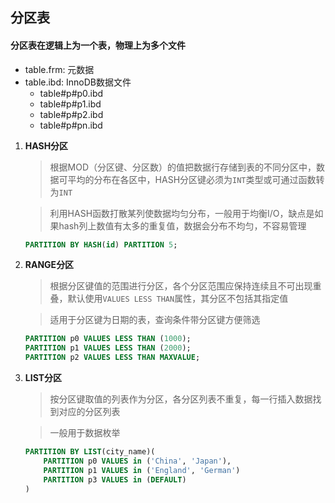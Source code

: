 ## 分区表
#### 分区表在逻辑上为一个表，物理上为多个文件
- table.frm: 元数据
- table.ibd: InnoDB数据文件
  - table#p#p0.ibd
  - table#p#p1.ibd
  - table#p#p2.ibd
  - table#p#pn.ibd

1. **HASH分区**
    > 根据MOD（分区键、分区数）的值把数据行存储到表的不同分区中，数据可平均的分布在各区中，HASH分区键必须为`INT`类型或可通过函数转为`INT`

    > 利用HASH函数打散某列使数据均匀分布，一般用于均衡I/O，缺点是如果hash列上数值有太多的重复值，数据会分布不均匀，不容易管理

    ```sql
    PARTITION BY HASH(id) PARTITION 5;
    ```

1. **RANGE分区**
    > 根据分区键值的范围进行分区，各个分区范围应保持连续且不可出现重叠，默认使用`VALUES LESS THAN`属性，其分区不包括其指定值

    > 适用于分区键为日期的表，查询条件带分区键方便筛选

    ```sql
    PARTITION p0 VALUES LESS THAN (1000);
    PARTITION p1 VALUES LESS THAN (2000);
    PARTITION p2 VALUES LESS THAN MAXVALUE;
    ```

1. **LIST分区**
    > 按分区键取值的列表作为分区，各分区列表不重复，每一行插入数据找到对应的分区列表

    > 一般用于数据枚举

    ```sql
    PARTITION BY LIST(city_name)(
        PARTITION p0 VALUES in ('China', 'Japan'),
        PARTITION p1 VALUES in ('England', 'German')
        PARTITION p3 VALUES in (DEFAULT)
    )
    ```